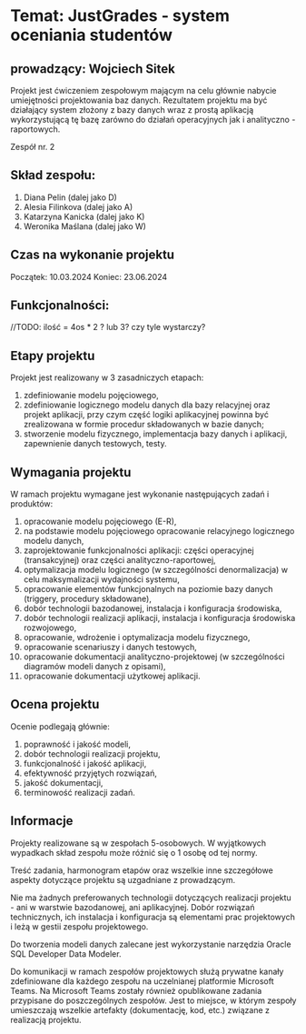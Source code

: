 # Temat: JustGrades - system oceniania studentów
## prowadzący: Wojciech Sitek
Projekt jest ćwiczeniem zespołowym mającym na celu głównie nabycie umiejętności projektowania baz danych. Rezultatem projektu ma być działający system złożony z bazy danych wraz z prostą aplikacją wykorzystującą tę bazę zarówno do działań operacyjnych jak i analityczno - raportowych.

Zespół nr. 2
## Skład zespołu:
1. Diana Pelin (dalej jako D)
2. Alesia Filinkova (dalej jako A)
3. Katarzyna Kanicka (dalej jako K)
4. Weronika Maślana (dalej jako W)

## Czas na wykonanie projektu
Początek: 	 10.03.2024
Koniec: 	 23.06.2024

## Funkcjonalności: 
//TODO: ilość = 4os * 2 ? lub 3? czy tyle wystarczy?

## Etapy projektu 
Projekt jest realizowany w 3 zasadniczych etapach:

1. zdefiniowanie modelu pojęciowego,
2. zdefiniowanie logicznego modelu danych dla bazy relacyjnej oraz projekt aplikacji, przy czym część logiki aplikacyjnej powinna być zrealizowana w formie procedur składowanych w bazie danych;
3. stworzenie modelu fizycznego, implementacja bazy danych i aplikacji, zapewnienie danych testowych, testy.

## Wymagania projektu
W ramach projektu wymagane jest wykonanie następujących zadań i produktów:

1. opracowanie modelu pojęciowego (E-R),
2. na podstawie modelu pojęciowego opracowanie relacyjnego logicznego modelu danych,
3. zaprojektowanie funkcjonalności aplikacji: części operacyjnej (transakcyjnej) oraz części analityczno-raportowej,
4. optymalizacja modelu logicznego (w szczególności denormalizacja) w celu maksymalizacji wydajności systemu,
5. opracowanie elementów funkcjonalnych na poziomie bazy danych (triggery, procedury składowane),
6. dobór technologii bazodanowej, instalacja i konfiguracja środowiska,
7. dobór technologii realizacji aplikacji, instalacja i konfiguracja środowiska rozwojowego,
8. opracowanie, wdrożenie i optymalizacja modelu fizycznego,
9. opracowanie scenariuszy i danych testowych,
10. opracowanie dokumentacji analityczno-projektowej (w szczególności diagramów modeli danych z opisami),
11. opracowanie dokumentacji użytkowej aplikacji.

## Ocena projektu
Ocenie podlegają głównie:

1. poprawność i jakość modeli,
2. dobór technologii realizacji projektu,
3. funkcjonalność i jakość aplikacji,
4. efektywność przyjętych rozwiązań,
5. jakość dokumentacji,
6. terminowość realizacji zadań.

## Informacje
Projekty realizowane są w zespołach 5-osobowych. W wyjątkowych wypadkach skład zespołu może różnić się o 1 osobę od tej normy.

Treść zadania, harmonogram etapów oraz wszelkie inne szczegółowe aspekty dotyczące projektu są uzgadniane z prowadzącym.

Nie ma żadnych preferowanych technologii dotyczących realizacji projektu - ani w warstwie bazodanowej, ani aplikacyjnej. Dobór rozwiązań technicznych, ich instalacja i konfiguracja są elementami prac projektowych i leżą w gestii zespołu projektowego.

Do tworzenia modeli danych zalecane jest wykorzystanie narzędzia Oracle SQL Developer Data Modeler.

Do komunikacji w ramach zespołów projektowych służą prywatne kanały zdefiniowane dla każdego zespołu na uczelnianej platformie Microsoft Teams. Na Microsoft Teams zostały również opublikowane zadania przypisane do poszczególnych zespołów. Jest to miejsce, w którym zespoły umieszczają wszelkie artefakty (dokumentację, kod, etc.) związane z realizacją projektu.
